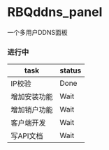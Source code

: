 # RBQddns_panel
 一个多用户DDNS面板

### 进行中
| task   | status |
|--------|------|
| IP校验   | Done |
| 增加安装功能 | Wait |
| 增加销户功能 | Wait |
| 客户端开发  | Wait |
| 写API文档 | Wait |